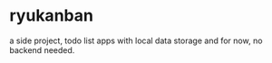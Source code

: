 # ryukanban
a side project, todo list apps with local data storage and for now, no backend needed. 
